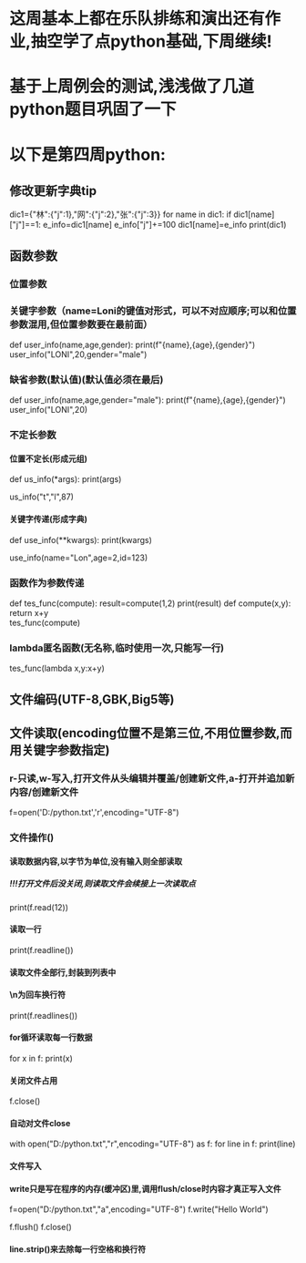 # 这周基本上都在乐队排练和演出还有作业,抽空学了点python基础,下周继续!
# 基于上周例会的测试,浅浅做了几道python题目巩固了一下


# 以下是第四周python:

## 修改更新字典tip
dic1={"林":{"j":1},"网":{"j":2},"张":{"j":3}}
for name in dic1:
    if dic1[name]["j"]==1:
        e_info=dic1[name]
        e_info["j"]+=100
        dic1[name]=e_info
print(dic1)        


## 函数参数

### 位置参数
### 关键字参数（name=Loni的键值对形式，可以不对应顺序;可以和位置参数混用,但位置参数要在最前面）

def user_info(name,age,gender):
    print(f"{name},{age},{gender}")
user_info("LONI",20,gender="male")   

### 缺省参数(默认值)(默认值必须在最后)

def user_info(name,age,gender="male"):
    print(f"{name},{age},{gender}")
user_info("LONI",20)   

### 不定长参数

#### 位置不定长(形成元组)
def us_info(*args):
    print(args)

us_info("t","l",87)

#### 关键字传递(形成字典)

def use_info(**kwargs):
    print(kwargs)

use_info(name="Lon",age=2,id=123)

### 函数作为参数传递

def tes_func(compute):
    result=compute(1,2)
    print(result)
def compute(x,y):
    return x+y    
tes_func(compute)


### lambda匿名函数(无名称,临时使用一次,只能写一行)

tes_func(lambda x,y:x+y)

## 文件编码(UTF-8,GBK,Big5等)
## 文件读取(encoding位置不是第三位,不用位置参数,而用关键字参数指定)

### r-只读,w-写入,打开文件从头编辑并覆盖/创建新文件,a-打开并追加新内容/创建新文件
f=open('D:/python.txt','r',encoding="UTF-8")

### 文件操作()

#### 读取数据内容,以字节为单位,没有输入则全部读取
##### !!!打开文件后没关闭,则读取文件会续接上一次读取点

print(f.read(12))

#### 读取一行

print(f.readline())

#### 读取文件全部行,封装到列表中
#### \n为回车换行符

print(f.readlines())

#### for循环读取每一行数据

for x in f:
    print(x)

#### 关闭文件占用

f.close()

#### 自动对文件close

with open("D:/python.txt","r",encoding="UTF-8") as f:
    for line in f:
        print(line)

#### 文件写入
#### write只是写在程序的内存(缓冲区)里,调用flush/close时内容才真正写入文件 

f=open("D:/python.txt","a",encoding="UTF-8")
f.write("Hello World")

f.flush()
f.close()

#### line.strip()来去除每一行空格和换行符
